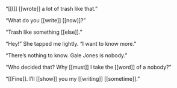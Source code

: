 “[[I]] [[wrote]] a lot of trash like that.”

“What do you [[write]] [[now]]?”

“Trash like something [[else]].”

“Hey!” She tapped me lightly. “I want to know more.”

“There’s nothing to know. Gale Jones is nobody.”

“Who decided that? Why [[must]] I take the [[word]] of a nobody?”

“[[Fine]]. I’ll [[show]] you my [[writing]] [[sometime]].”